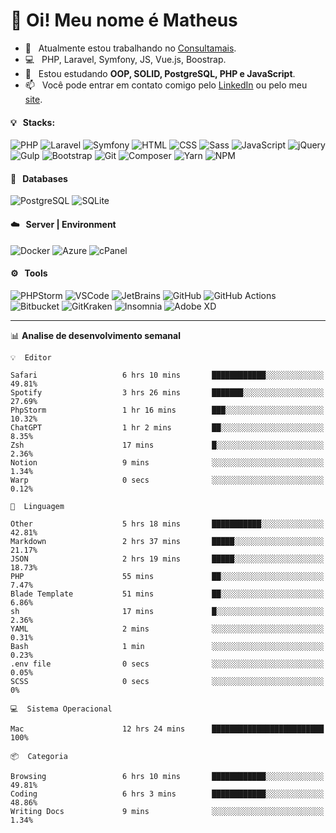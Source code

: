 # 👋 Oi! Meu nome é Matheus

- 🔭 &nbsp; Atualmente estou trabalhando no [Consultamais](https://consultamais.com.br/).
- 💻 &nbsp; PHP, Laravel, Symfony, JS, Vue.js, Boostrap.
- 🌱 &nbsp; Estou estudando **OOP, SOLID, PostgreSQL, PHP e JavaScript**.
- 📫 &nbsp; Você pode entrar em contato comigo pelo [LinkedIn](https://www.linkedin.com/in/matheuscamargoxavier/) ou pelo meu [site](https://matheuscamargo.co).

#### 💡 &nbsp; Stacks:
![PHP](https://img.shields.io/badge/-PHP-777BB4?&logo=php&logoColor=FFFFFF)
![Laravel](https://img.shields.io/badge/-Laravel-FF2D20?&logo=laravel&logoColor=FFFFFF)
![Symfony](https://img.shields.io/badge/-Symfony-000000?&logo=symfony&logoColor=FFFFFF)
![HTML](https://img.shields.io/badge/-HTML-E34F26?&logo=html5&logoColor=FFFFFF)
![CSS](https://img.shields.io/badge/-CSS-1572B6?&logo=css3&logoColor=FFFFFF)
![Sass](https://img.shields.io/badge/-Sass-CC6699?&logo=sass&logoColor=FFFFFF)
![JavaScript](https://img.shields.io/badge/-JavaScript-F7DF1E?&logo=javascript&logoColor=FFFFFF)
![jQuery](https://img.shields.io/badge/-jQuery-0769AD?&logo=jquery&logoColor=FFFFFF)
![Gulp](https://img.shields.io/badge/-Gulp-CF4647?&logo=gulp&logoColor=FFFFFF)
![Bootstrap](https://img.shields.io/badge/-Bootstrap-7952B3?&logo=bootstrap&logoColor=FFFFFF)
![Git](https://img.shields.io/badge/-Git-F05032?&logo=git&logoColor=FFFFFF)
![Composer](https://img.shields.io/badge/-Composer-885630?&logo=composer&logoColor=FFFFFF)
![Yarn](https://img.shields.io/badge/-Yarn-2C8EBB?&logo=yarn&logoColor=FFFFFF)
![NPM](https://img.shields.io/badge/-npm-CB3837?&logo=npm&logoColor=FFFFFF)

#### 💾 &nbsp; Databases
![PostgreSQL](https://img.shields.io/badge/-PostgreSQL-336791?&logo=PostgreSQL&logoColor=FFFFFF)
![SQLite](https://img.shields.io/badge/-SQLite-003B57?&logo=SQLite&logoColor=FFFFFF)

#### ☁️ &nbsp; Server | Environment
![Docker](https://img.shields.io/badge/-Docker-2496ED?&logo=docker&logoColor=FFFFFF)
![Azure](https://img.shields.io/badge/-Azure-0089D6?&logo=microsoft%20azure&logoColor=FFFFFF)
![cPanel](https://img.shields.io/badge/-cPanel-FF6C2C?&logo=cpanel&logoColor=FFFFFF)

#### ⚙️ &nbsp; Tools
![PHPStorm](https://img.shields.io/badge/-PHPStorm-000000?&logo=PHPStorm&logoColor=FFFFFF)
![VSCode](https://img.shields.io/badge/-VSCode-007ACC?&logo=Visual%20Studio%20Code&logoColor=FFFFFF) 
![JetBrains](https://img.shields.io/badge/-JetBrains-000000?&logo=jetbrains&logoColor=FFFFFF) 
![GitHub](https://img.shields.io/badge/-GitHub-181717?&logo=github&logoColor=FFFFFF) 
![GitHub Actions](https://img.shields.io/badge/-GitHub%20Actions-181717?&logo=GitHub%20Actions&logoColor=FFFFFF) 
![Bitbucket](https://img.shields.io/badge/-Bitbucket-0052CC?&logo=bitbucket&logoColor=FFFFFF)
![GitKraken](https://img.shields.io/badge/-GitKraken-179287?&logo=GitKraken&logoColor=FFFFFF)
![Insomnia](https://img.shields.io/badge/-Insomnia-5849BE?&logo=Insomnia&logoColor=FFFFFF)
![Adobe XD](https://img.shields.io/badge/-Adobe%20XD-FF61F6?&logo=adobe%20xd&logoColor=FFFFFF) 
_______

📊  **Analise de desenvolvimento semanal**
```text
💡  Editor

Safari                   6 hrs 10 mins       ████████████░░░░░░░░░░░░░     49.81%
Spotify                  3 hrs 26 mins       ███████░░░░░░░░░░░░░░░░░░     27.69%
PhpStorm                 1 hr 16 mins        ███░░░░░░░░░░░░░░░░░░░░░░     10.32%
ChatGPT                  1 hr 2 mins         ██░░░░░░░░░░░░░░░░░░░░░░░      8.35%
Zsh                      17 mins             █░░░░░░░░░░░░░░░░░░░░░░░░      2.36%
Notion                   9 mins              ░░░░░░░░░░░░░░░░░░░░░░░░░      1.34%
Warp                     0 secs              ░░░░░░░░░░░░░░░░░░░░░░░░░      0.12%
```
```text
💬  Linguagem

Other                    5 hrs 18 mins       ███████████░░░░░░░░░░░░░░     42.81%
Markdown                 2 hrs 37 mins       █████░░░░░░░░░░░░░░░░░░░░     21.17%
JSON                     2 hrs 19 mins       █████░░░░░░░░░░░░░░░░░░░░     18.73%
PHP                      55 mins             ██░░░░░░░░░░░░░░░░░░░░░░░      7.47%
Blade Template           51 mins             ██░░░░░░░░░░░░░░░░░░░░░░░      6.86%
sh                       17 mins             █░░░░░░░░░░░░░░░░░░░░░░░░      2.36%
YAML                     2 mins              ░░░░░░░░░░░░░░░░░░░░░░░░░      0.31%
Bash                     1 min               ░░░░░░░░░░░░░░░░░░░░░░░░░      0.23%
.env file                0 secs              ░░░░░░░░░░░░░░░░░░░░░░░░░      0.05%
SCSS                     0 secs              ░░░░░░░░░░░░░░░░░░░░░░░░░         0%
```
```text
💻  Sistema Operacional

Mac                      12 hrs 24 mins      █████████████████████████       100%
```
```text
📦  Categoria

Browsing                 6 hrs 10 mins       ████████████░░░░░░░░░░░░░     49.81%
Coding                   6 hrs 3 mins        ████████████░░░░░░░░░░░░░     48.86%
Writing Docs             9 mins              ░░░░░░░░░░░░░░░░░░░░░░░░░      1.34%
```
